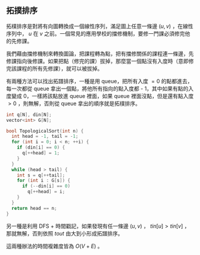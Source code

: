 ## 拓撲排序

拓樸排序是對將有向圖轉換成一個線性序列，滿足圖上任意一條邊 $(u,v)$ ，在線性序列中， $u$ 在 $v$ 之前。一個常見的應用學校的擋修機制，要修一門課必須修完他的先修課。

我們藉由擋修機制來轉換圖論，把課程轉為點，把有擋修關係的課程連一條邊，先修課指向後修課。如果把點（修完的課）拔掉，那麼當一個點沒有入度時（意即修完該課程的所有先修課），就可以被拔掉。

有兩種方法可以找出拓譜排序，一種是用 queue，把所有入度 $=0$ 的點都進去，每一次都從 queue 拿出一個點，將他所有指向的點入度都 - 1，其中如果有點的入度變成 0，一樣將該點放進 queue 裡面，如果 queue 裡面沒點，但是還有點入度 $>0$ ，則無解，否則從 queue 拿出的順序就是拓樸排序。

```cpp
int q[N], din[N];
vector<int> G[N];

bool TopologicalSort(int n) {
  int head = -1, tail = -1;
  for (int i = 0; i < n; ++i) {
    if (din[i] == 0) {
      q[++head] = 1;
    }
  }
  while (head > tail) {
    int s = q[++tail];
    for (int i : G[s]) {
      if (--din[i] == 0)
        q[++head] = i;
    }
  }
  return head == n;
}
```

另一種是利用 DFS + 時間戳記，如果發現有任一條邊 $(u,v)$ ， $tin[u]>tin[v]$ ，那就無解，否則依照 $tout$ 由大到小形成拓譜排序。

這兩種辦法的時間複雜度皆為 $O(V+E)$ 。
